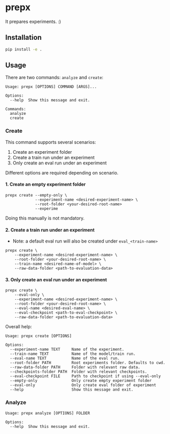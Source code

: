# prepx

It prepares experiments. :)

## Installation
```bash
pip install -e .
```

## Usage

There are two commands: `analyze` and `create`:

```
Usage: prepx [OPTIONS] COMMAND [ARGS]...

Options:
  --help  Show this message and exit.

Commands:
  analyze
  create
```

### Create

This command supports several scenarios:

1. Create an experiment folder
2. Create a train run under an experiment
3. Only create an eval run under an experiment

Different options are required depending on scenario.

#### 1. Create an empty experiment folder

```
prepx create --empty-only \
             --experiment-name <desired-experiment-name> \
             --root-folder <your-desired-root-name>
             --experime
```

Doing this manually is not mandatory.

#### 2. Create a train run under an experiment

- Note: a default eval run will also be created under `eval_<train-name>`

```
prepx create \
    --experiment-name <desired-experiment-name> \
    --root-folder <your-desired-root-name> \
    --train-name <desired-name-of-model> \
    --raw-data-folder <path-to-evaluation-data>
```

#### 3. Only create an eval run under an experiment

```
prepx create \
    --eval-only \
    --experiment-name <desired-experiment-name> \
    --root-folder <your-desired-root-name> \
    --eval-name <desired-eval-name> \
    --eval-checkpoint <path-to-eval-checkpoint> \
    --raw-data-folder <path-to-evaluation-data>
```

Overall help:

```
Usage: prepx create [OPTIONS]

Options:
  --experiment-name TEXT     Name of the experiment.
  --train-name TEXT          Name of the model/train run.
  --eval-name TEXT           Name of the eval run.
  --root-folder PATH         Root experiments folder. Defaults to cwd.
  --raw-data-folder PATH     Folder with relevant raw data.
  --checkpoints-folder PATH  Folder with relevant checkpoints.
  --eval-checkpoint FILE     Path to checkpoint if using --eval-only
  --empty-only               Only create empty experiment folder
  --eval-only                Only create eval folder of experiment
  --help                     Show this message and exit.
```

### Analyze
```
Usage: prepx analyze [OPTIONS] FOLDER

Options:
  --help  Show this message and exit.
```
